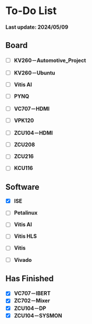 # To-Do List

**Last update: 2024/05/09**

## Board

- [ ] **KV260－Automotive_Project**
- [ ] **KV260－Ubuntu**
- [ ] **Vitis AI**
- [ ] **PYNQ**
- [ ] **VC707－HDMI**

- [ ] **VPK120**
- [ ] **ZCU104－HDMI**
- [ ] **ZCU208**
- [ ] **ZCU216**
- [ ] **KCU116**

## Software

- [x] **ISE**
- [ ] **Petalinux**
- [ ] **Vitis AI**
- [ ] **Vitis HLS**
- [ ] **Vitis**
- [ ] **Vivado**


## Has Finished
- [x] **VC707－IBERT**
- [x] **ZC702－Mixer**
- [x] **ZCU104－DP**
- [x] **ZCU104－SYSMON**
